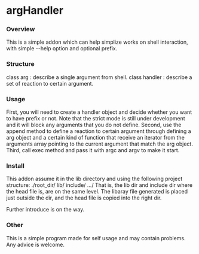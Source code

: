 # argHandler

### Overview
This is a simple addon which can help simplize works on shell interaction, with simple --help option and optional prefix.

### Structure
class arg : describe a single argument from shell.
class handler : describe a set of reaction to certain argument.

### Usage
First, you will need to create a handler object and decide whether you want to have prefix or not. Note that the strict mode is still under development and it will block any arguments that you do not define.
Second, use the append method to define a reaction to certain argument through defining a arg object and a certain kind of function that receive an iterator from the arguments array pointing to the current argument that match the arg object.
Third, call exec method and pass it with argc and argv to make it start.

### Install
This addon assume it in the lib directory and using the following project structure:
./root_dir/
           lib/
		   include/
		   .../
That is, the lib dir and include dir where the head file is, are on the same level.
The libaray file generated is placed just outside the dir, and the head file is copied into the right dir.

Further introduce is on the way.

### Other
This is a simple program made for self usage and may contain problems. Any advice is welcome.
